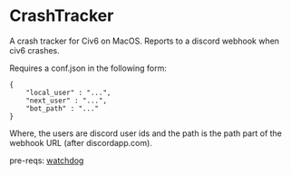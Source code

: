 # CrashTracker

A crash tracker for Civ6 on MacOS. Reports to a discord webhook when civ6 crashes.

Requires a conf.json in the following form:

```
{
    "local_user" : "...",
    "next_user" : "...",
    "bot_path" : "..."
}
```

Where, the users are discord user ids and the path is the path part of the webhook URL
(after discordapp.com).

pre-reqs: [watchdog](https://pypi.org/project/watchdog/)

